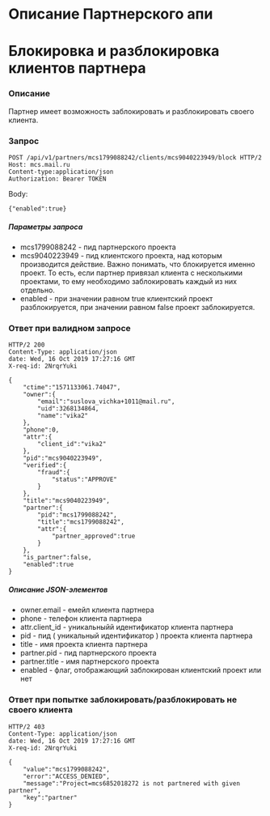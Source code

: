 # Описание Партнерского апи
# Блокировка и разблокировка клиентов партнера
### Описание
Партнер имеет возможность заблокировать и разблокировать своего клиента.
### Запрос
```
POST /api/v1/partners/mcs1799088242/clients/mcs9040223949/block HTTP/2
Host: mcs.mail.ru
Content-type:application/json
Authorization: Bearer TOKEN
```
Body:
```
{"enabled":true}
```
##### Параметры запроса
* mcs1799088242 - пид партнерского проекта
* mcs9040223949 - пид клиентского проекта, над которым производится действие. Важно понимать, что блокируется именно проект. То есть, если партнер привязал клиента с несколькими проектами, то ему необходимо заблокировать каждый из них отдельно.
* enabled - при значении равном true клиентский проект разблокируется, при значении равном false проект заблокируется.

### Ответ при валидном запросе
```
HTTP/2 200
Content-Type: application/json
date: Wed, 16 Oct 2019 17:27:16 GMT
X-req-id: 2NrqrYuki
```
```
{
	"ctime":"1571133061.74047",
	"owner":{
		"email":"suslova_vichka+1011@mail.ru",
		"uid":3268134864,
		"name":"vika2"
	},
	"phone":0,
	"attr":{
		"client_id":"vika2"
	},
	"pid":"mcs9040223949",
	"verified":{
		"fraud":{
			"status":"APPROVE"
		}
	},
	"title":"mcs9040223949",
	"partner":{
		"pid":"mcs1799088242",
		"title":"mcs1799088242",
		"attr":{
			"partner_approved":true
		}
	},
	"is_partner":false,
	"enabled":true
}
```
##### Описание JSON-элементов
* owner.email - емейл клиента партнера
* phone   - телефон клиента партнера
* attr.client_id - уникальныйй идентификатор клиента партнера
* pid   - пид ( уникальный идентификатор ) проекта клиента партнера
* title - имя проекта клиента партнера
* partner.pid - пид партнерского проекта
* partner.title - имя партнерского проекта
* enabled - флаг, отображающий заблокирован клиентский проект или нет

### Ответ при попытке заблокировать/разблокировать не своего клиента
```
HTTP/2 403
Content-Type: application/json
date: Wed, 16 Oct 2019 17:27:16 GMT
X-req-id: 2NrqrYuki
```
```
{
	"value":"mcs1799088242",
	"error":"ACCESS_DENIED",
	"message":"Project=mcs6852018272 is not partnered with given partner",
	"key":"partner"
}
```
